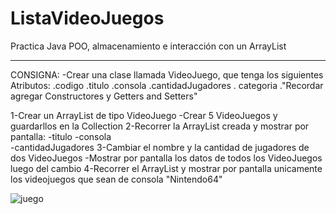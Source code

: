 # ListaVideoJuegos
Practica Java POO, almacenamiento e interacción con un ArrayList
<hr>
CONSIGNA:
-Crear una clase llamada VideoJuego, que tenga los siguientes Atributos:
	.codigo
	.titulo
	.consola
	.cantidadJugadores
	. categoria
	."Recordar agregar Constructores y Getters and Setters"

1-Crear un ArrayList de tipo VideoJuego
	-Crear 5 VideoJuegos y guardarllos en la Collection
2-Recorrer la ArrayList creada y mostrar por pantalla:
	-titulo
	-consola	
	-cantidadJugadores
3-Cambiar el nombre y la cantidad de jugadores de dos VideoJuegos
	-Mostrar por pantalla los datos de todos los VideoJuegos luego del cambio
4-Recorrer el ArrayList y mostrar por pantalla unicamente los videojuegos que sean de consola "Nintendo64"

![juego](https://github.com/ChrisZZG/ListaVideoJuegos/assets/104231253/04040c5e-d6e0-489c-8bba-953efaf6b86f)
